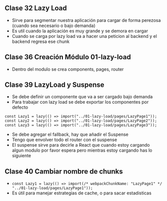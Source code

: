 ## Clase 32 Lazy Load
- Sirve para segmentar nuestra aplicación para cargar de forma perezosa (cuando sea necesario o bajo demanda)
- Es util cuando la aplicación es muy grande y se demora en cargar
- Cuando se carga por lazy load va a hacer una peticion al backend y el backend regresa ese chunk

## Clase 36 Creación Módulo 01-lazy-load
- Dentro del modulo se crea components, pages, router

## Clase 39 LazyLoad y Suspense
- Se debe definir un componente que va a ser cargado bajo demanda
- Para trabajar con lazy load se debe exportar los componentes por defecto
```
const Lazy1 = lazy(() => import("../01-lazy-load/pages/LazyPage1"));
const Lazy2 = lazy(() => import("../01-lazy-load/pages/LazyPage2"));
const Lazy3 = lazy(() => import("../01-lazy-load/pages/LazyPage3"));
```
- Se debe agregar el fallback, hay que añadir el Suspense
- Tengo que envolver todo el router con el suspense
- El suspense sirve para decirle a React que cuando estoy cargando algun modulo por favor espera pero mientras estoy cargando has lo siguiente

## Clase 40 Cambiar nombre de chunks
- `const Lazy1 = lazy(() => import(/* webpackChunkName: "LazyPage1" */ "../01-lazy-load/pages/LazyPage1"));`
- Es útil para manejar estrategias de cache, o para sacar estadisticas
